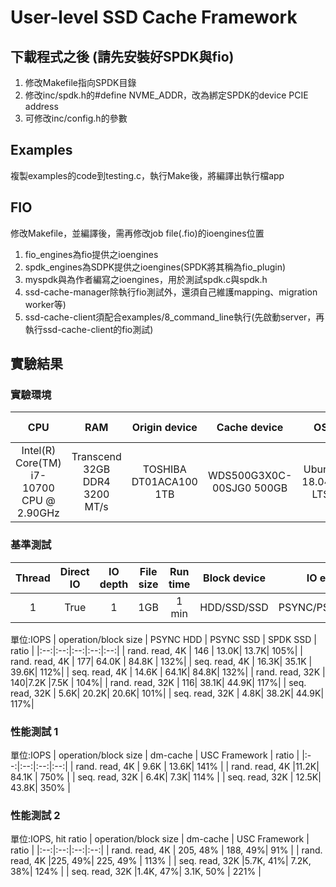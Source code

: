 # User-level SSD Cache Framework 

## 下載程式之後 (請先安裝好SPDK與fio)

1. 修改Makefile指向SPDK目錄
2. 修改inc/spdk.h的#define NVME_ADDR，改為綁定SPDK的device PCIE address
3. 可修改inc/config.h的參數

## Examples

複製examples的code到testing.c，執行Make後，將編譯出執行檔app

## FIO

修改Makefile，並編譯後，需再修改job file(.fio)的ioengines位置

1. fio_engines為fio提供之ioengines
2. spdk_engines為SDPK提供之ioengines(SPDK將其稱為fio_plugin)
3. myspdk與為作者編寫之ioengines，用於測試spdk.c與spdk.h
4. ssd-cache-manager除執行fio測試外，還須自己維護mapping、migration worker等)
5. ssd-cache-client須配合examples/8_command_line執行(先啟動server，再執行ssd-cache-client的fio測試)

## 實驗結果

### 實驗環境

| CPU | RAM | Origin device | Cache device | OS | Linux kernel |
|:--:|:--:|:--:|:--:|:--:|:--:|
| Intel(R) Core(TM) i7-10700 CPU @ 2.90GHz | Transcend 32GB DDR4 3200 MT/s | TOSHIBA DT01ACA100 1TB | WDS500G3X0C-00SJG0 500GB | Ubuntu 18.04.6 LTS | 5.4.0 | 

### 基準測試


| Thread  | Direct IO | IO depth | File size | Run time | Block device | IO engine | File system |
|:--:|:--:|:--:|:--:|:--:|:--:|:--:|:--:|
| 1 | True | 1 | 1GB | 1 min | HDD/SSD/SSD | PSYNC/PSYNC/SPDK | EXT4/EXT4/NONE |

單位:IOPS
| operation/block size  | PSYNC HDD | PSYNC SSD | SPDK SSD | ratio |
|:--:|:--:|:--:|:--:|:--:|
| rand. read, 4K | 146 |  13.0K| 13.7K| 105%|
| rand. read, 4K  | 177| 64.0K | 84.8K | 132%|
| seq. read, 4K  | 16.3K| 35.1K | 39.6K| 112%|
| seq. read, 4K  | 14.6K | 64.1K| 84.8K| 132%|
| rand. read, 32K  | 140|7.2K |7.5K | 104%|
| rand. read, 32K  | 116| 38.1K| 44.9K| 117%|
| seq. read, 32K  | 5.6K| 20.2K| 20.6K| 101%|
| seq. read, 32K  | 4.8K| 38.2K| 44.9K| 117%|

### 性能測試 1

單位:IOPS
| operation/block size  | dm-cache | USC Framework | ratio |
|:--:|:--:|:--:|:--:|
| rand. read, 4K | 9.6K |  13.6K| 141% |
| rand. read, 4K  |11.2K| 84.1K | 750% |
| seq. read, 32K  | 6.4K| 7.3K| 114% |
| seq. read, 32K  | 12.5K| 43.8K| 350% |

### 性能測試 2

單位:IOPS, hit ratio
| operation/block size  | dm-cache | USC Framework | ratio |
|:--:|:--:|:--:|:--:|
| rand. read, 4K | 205, 48% |  188, 49%| 91% |
| rand. read, 4K  |225, 49%| 225, 49% | 113% |
| seq. read, 32K  |5.7K, 41%| 7.2K, 38%| 124% |
| seq. read, 32K  |1.4K, 47%| 3.1K, 50% | 221% |

